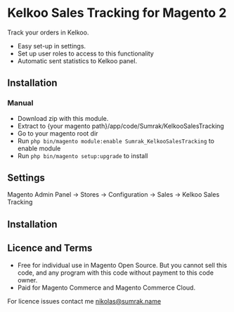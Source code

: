 # Kelkoo Sales Tracking for Magento 2

Track your orders in Kelkoo.

- Easy set-up in settings.
- Set up user roles to access to this functionality
- Automatic sent statistics to Kelkoo panel.

## Installation

### Manual
- Download zip with this module.
- Extract to {your magento path}/app/code/Sumrak/KelkooSalesTracking
- Go to your magento root dir
- Run ```php bin/magento module:enable Sumrak_KelkooSalesTracking``` to enable module
- Run ```php bin/magento setup:upgrade``` to install

## Settings
Magento Admin Panel -> Stores -> Configuration -> Sales -> Kelkoo Sales Tracking

## Installation 

## Licence and Terms
- Free for individual use in Magento Open Source. But you cannot sell this code, and any program with this code without payment to this code owner.
- Paid for Magento Commerce and Magento Commerce Cloud.

For licence issues contact me [nikolas@sumrak.name](mailto:nikolas@sumrak.name)